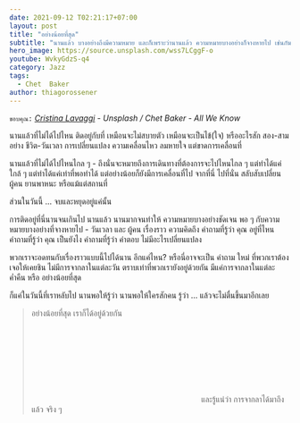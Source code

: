 ```yaml
---
date: 2021-09-12 T02:21:17+07:00
layout: post
title: "อย่างน้อยที่สุด"
subtitle: "นานแล้ว บางอย่างถึงมีความหมาย และก็เพราะว่านานแล้ว ความหมายบางอย่างก็จางหายไป เช่นกัน"
hero_image: https://source.unsplash.com/wss7LCggF-o
youtube: WvkyGdzS-q4
category: Jazz
tags:
  - Chet  Baker
author: thiagorossener
---
```

`ขอบคุณ:` *[Cristina Lavaggi](https://unsplash.com/@cristinalavaggi) - Unsplash / Chet Baker - All We Know*

นานแล้วที่ไม่ได้ไปไหน ติดอยู่กับที่ เหมือนจะไม่สบายตัว เหมือนจะเป็นไข้(ใจ) หรืออะไรสัก สอง-สามอย่าง ชีวิต-วันเวลา การเปลี่ยนแปลง ความเคลื่อนไหว ลมหายใจ แต่ขาดการเคลื่อนที่

นานแล้วที่ไม่ได้ไปไหนไกล ๆ - ถึงนั่นจะหมายถึงการเดินทางที่ต้องการจะไปไหนไกล ๆ แต่ทำได้แค่ใกล้ ๆ แต่ทำได้แค่เท่าที่พอทำได้ แต่อย่างน้อยก็ยังมีการเคลื่อนที่ไป จากที่นี่ ไปที่นั่น สลับสับเปลี่ยน ผู้คน ยานพาหนะ หรือแม้แต่สถานที่

ส่วนในวันนี้ ... จบและหยุดอยู่แค่นั้น

การติดอยู่ที่นี่นานจนเกินไป นานแล้ว นานมากจนทำให้ ความหมายบางอย่างชัดเจน พอ ๆ กับความหมายบางอย่างที่จางหายไป - วันเวลา และ ผู้คน เรื่องราว ความคิดถึง คำถามที่รู้ว่า คุณ อยู่ที่ไหน คำถามที่รู้ว่า คุณ เป็นยังไง คำถามที่รู้ว่า คำตอบ ไม่มีอะไรเปลี่ยนแปลง

พวกเราจะอดทนกับเรื่องราวแบบนี้ไปได้นาน อีกแค่ไหน? หรือนี่อาจจะเป็น คำถาม ใหม่ ที่พวกเราต้องเจอให้เคยชิน ไม่มีการจากลาในแต่ละวัน ตราบเท่าที่พวกเรายังอยู่ด้วยกัน มีแค่การจากลาในแต่ละค่ำคืน หรือ อย่างน้อยที่สุด

ก็แค่ในวันนี้ที่เราหลับไป นานพอให้รู้ว่า นานพอให้ใครสักคน รู้ว่า ... แล้วจะไม่ตื่นขึ้นมาอีกเลย

> อย่างน้อยที่สุด เราก็ได้อยู่ด้วยกัน <svg class="love"><use xlink:href="#icon-heart"></use></svg> และรู้แน่ว่า การจากลาได้มาถึงแล้ว จริง ๆ
